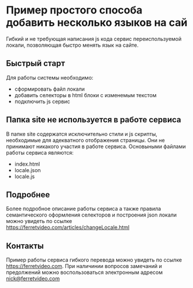 # Пример простого способа добавить несколько языков на сай

Гибкий и не требующая написания js кода сервис переиспользуемой локали, позволяющая быстро менять язык на сайте.

## Быстрый старт

Для работы системы необходимо:
* сформировать файл локали
* добавить селекторы в html блоки с изменемым текстом
* подключить js сервис

## Папка site не используется в работе сервиса

В папке site содержатся исключительно стили и js скрипты, необходимые для адекватного отображения страницы. Они не принимают никакого участия в работе сервиса.
Основыными файлами работы сервиса являются:
* index.html
* locale.json
* locale.js

## Подробнее

Более подробное описание работы сервиса а также правила семантического оформления селекторов и построения json локали можно увидеть по ссылке https://ferretvideo.com/articles/changeLocale.html

## Контакты

Пример работы сервиса гибкого перевода можно увидеть по ссылке https://ferretvideo.com. При наличинии вопросов замечаний и предолжений можно воспользоваться электронным адресом nick@ferretvideo.com

